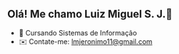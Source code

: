 ## Olá! Me chamo Luiz Miguel S. J.👋


- 🌱 Cursando Sistemas de Informação
- ✉️ Contate-me: lmjeronimo11@gmail.com

